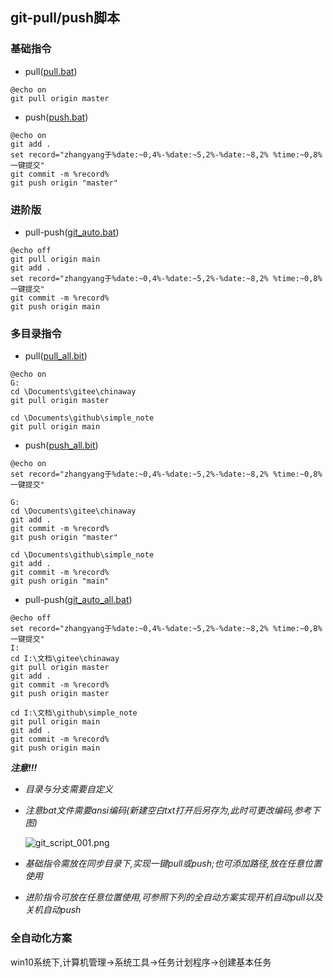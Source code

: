 ## git-pull/push脚本
### 基础指令
- pull([pull.bat](pull.txt))  
```
@echo on 
git pull origin master

```
- push([push.bat](push.txt))  
```
@echo on
git add .
set record="zhangyang于%date:~0,4%-%date:~5,2%-%date:~8,2% %time:~0,8%一键提交"
git commit -m %record%
git push origin "master"
``` 

### 进阶版  
- pull-push([git_auto.bat](git_auto.txt))
```
@echo off
git pull origin main
git add .
set record="zhangyang于%date:~0,4%-%date:~5,2%-%date:~8,2% %time:~0,8%一键提交"
git commit -m %record%
git push origin main        
```

### 多目录指令
- pull([pull_all.bit](pull_all.txt))
```
@echo on
G:
cd \Documents\gitee\chinaway
git pull origin master

cd \Documents\github\simple_note
git pull origin main
```
- push([push_all.bit](push_all.txt))
```
@echo on
set record="zhangyang于%date:~0,4%-%date:~5,2%-%date:~8,2% %time:~0,8%一键提交"

G:
cd \Documents\gitee\chinaway
git add .
git commit -m %record%
git push origin "master"

cd \Documents\github\simple_note
git add .
git commit -m %record%
git push origin "main"
```
- pull-push([git_auto_all.bat](git_auto_all.txt))
```
@echo off
set record="zhangyang于%date:~0,4%-%date:~5,2%-%date:~8,2% %time:~0,8%一键提交"
I:
cd I:\文档\gitee\chinaway
git pull origin master
git add .
git commit -m %record%
git push origin master

cd I:\文档\github\simple_note
git pull origin main
git add .
git commit -m %record%
git push origin main
```

***注意!!!***  
- *目录与分支需要自定义*  
- *注意bat文件需要ansi编码(新建空白txt打开后另存为,此时可更改编码,参考下图)*
    
    ![git_script_001.png](../images/git_script_001.png)  

- *基础指令需放在同步目录下,实现一键pull或push;也可添加路径,放在任意位置使用*
- *进阶指令可放在任意位置使用,可参照下列的全自动方案实现开机自动pull以及关机自动push*

### 全自动化方案
win10系统下,计算机管理->系统工具->任务计划程序->创建基本任务